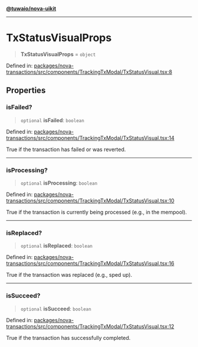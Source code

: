 [**@tuwaio/nova-uikit**](../../../README.md)

***

# TxStatusVisualProps

> **TxStatusVisualProps** = `object`

Defined in: [packages/nova-transactions/src/components/TrackingTxModal/TxStatusVisual.tsx:8](https://github.com/TuwaIO/nova-uikit/blob/c42b60dded49bd6a07eb5a3854c09ac76349f6d8/packages/nova-transactions/src/components/TrackingTxModal/TxStatusVisual.tsx#L8)

## Properties

### isFailed?

> `optional` **isFailed**: `boolean`

Defined in: [packages/nova-transactions/src/components/TrackingTxModal/TxStatusVisual.tsx:14](https://github.com/TuwaIO/nova-uikit/blob/c42b60dded49bd6a07eb5a3854c09ac76349f6d8/packages/nova-transactions/src/components/TrackingTxModal/TxStatusVisual.tsx#L14)

True if the transaction has failed or was reverted.

***

### isProcessing?

> `optional` **isProcessing**: `boolean`

Defined in: [packages/nova-transactions/src/components/TrackingTxModal/TxStatusVisual.tsx:10](https://github.com/TuwaIO/nova-uikit/blob/c42b60dded49bd6a07eb5a3854c09ac76349f6d8/packages/nova-transactions/src/components/TrackingTxModal/TxStatusVisual.tsx#L10)

True if the transaction is currently being processed (e.g., in the mempool).

***

### isReplaced?

> `optional` **isReplaced**: `boolean`

Defined in: [packages/nova-transactions/src/components/TrackingTxModal/TxStatusVisual.tsx:16](https://github.com/TuwaIO/nova-uikit/blob/c42b60dded49bd6a07eb5a3854c09ac76349f6d8/packages/nova-transactions/src/components/TrackingTxModal/TxStatusVisual.tsx#L16)

True if the transaction was replaced (e.g., sped up).

***

### isSucceed?

> `optional` **isSucceed**: `boolean`

Defined in: [packages/nova-transactions/src/components/TrackingTxModal/TxStatusVisual.tsx:12](https://github.com/TuwaIO/nova-uikit/blob/c42b60dded49bd6a07eb5a3854c09ac76349f6d8/packages/nova-transactions/src/components/TrackingTxModal/TxStatusVisual.tsx#L12)

True if the transaction has successfully completed.

